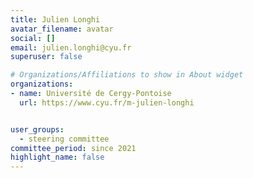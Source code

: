 ```yaml
---
title: Julien Longhi
avatar_filename: avatar
social: []
email: julien.longhi@cyu.fr
superuser: false

# Organizations/Affiliations to show in About widget
organizations:
- name: Université de Cergy-Pontoise
  url: https://www.cyu.fr/m-julien-longhi


user_groups:
  - steering committee
committee_period: since 2021
highlight_name: false
---
```

